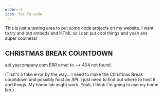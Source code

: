 ```yaml
---
order: 6
icon: fas fa-code
---
```


This is just a testing area to put some code projects on my website. I want to try and put embeds and HTML so I can put cool things and yeah ans super coolness!

## CHRISTMAS BREAK COUNTDOWN

api.yaycompany.com ERR ernet to --> 404 not found.

(That's a fake error by the way... I need to make the Christmas Break countdown and possibly host an API. I just need to find out where to host it and things. My home lab might work. Yeah, I think I'm going to use my home lab.)
